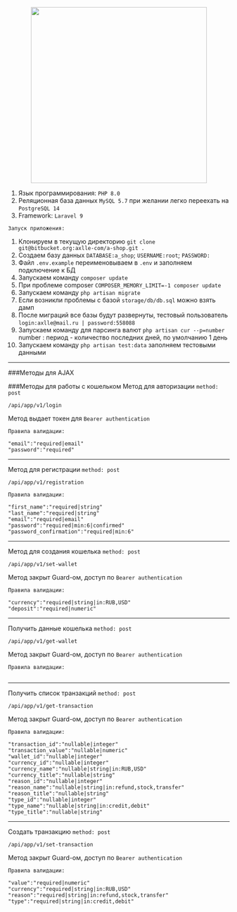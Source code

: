 <p align="center"><a href="https://laravel.com" target="_blank"><img src="https://raw.githubusercontent.com/laravel/art/master/logo-lockup/5%20SVG/2%20CMYK/1%20Full%20Color/laravel-logolockup-cmyk-red.svg" width="400"></a></p>

1. Язык программирования: `PHP 8.0`
2. Реляционная база данных `MySQL 5.7` при желании легко переехать на `PostgreSQL 14`
3. Framework: `Laravel 9`
```
Запуск приложения:
```
1. Клонируем в текущую директорию `git clone git@bitbucket.org:axlle-com/a-shop.git .`
2. Создаем базу данных `DATABASE:a_shop`; `USERNAME:root`; `PASSWORD:`
3. Файл `.env.example` переименовываем в `.env` и заполняем подключение к БД
4. Запускаем команду `composer update`
5. При проблеме composer `COMPOSER_MEMORY_LIMIT=-1 composer update`
6. Запускаем команду `php artisan migrate`
7. Если возникли проблемы с базой `storage/db/db.sql` можно взять дамп
8. После миграций все базы будут развернуты, тестовый пользователь `login:axlle@mail.ru | password:558088`
9. Запускаем команду для парсинга валют `php artisan cur --p=number` number : период - количество последних дней, по умолчанию 1 день
10. Запускаем команду `php artisan test:data` заполняем тестовыми данными
---

###Методы для AJAX


###Методы для работы с кошельком
Метод для авторизации
`method: post `
```
/api/app/v1/login
```
Метод выдает токен для `Bearer authentication`
```
Правила валидации:
```
```
"email":"required|email"
"password":"required"
```
---
Метод для регистрации
`method: post `
```
/api/app/v1/registration
```
```
Правила валидации:
```
```
"first_name":"required|string"
"last_name":"required|string"
"email":"required|email"
"password":"required|min:6|confirmed"
"password_confirmation":"required|min:6"
```
---
Метод для создания кошелька
`method: post `
```
/api/app/v1/set-wallet
```
Метод закрыт Guard-ом, доступ по `Bearer authentication`
```
Правила валидации:
```
```
"currency":"required|string|in:RUB,USD"
"deposit":"required|numeric"
```
---
Получить данные кошелька
`method: post `
```
/api/app/v1/get-wallet
```
Метод закрыт Guard-ом, доступ по `Bearer authentication`
```
Правила валидации:
```
```
```
---
Получить список транзакций
`method: post `
```
/api/app/v1/get-transaction
```
Метод закрыт Guard-ом, доступ по `Bearer authentication`
```
Правила валидации:
```
```
"transaction_id":"nullable|integer"
"transaction_value":"nullable|numeric"
"wallet_id":"nullable|integer"
"currency_id":"nullable|integer"
"currency_name":"nullable|string|in:RUB,USD"
"currency_title":"nullable|string"
"reason_id":"nullable|integer"
"reason_name":"nullable|string|in:refund,stock,transfer"
"reason_title":"nullable|string"
"type_id":"nullable|integer"
"type_name":"nullable|string|in:credit,debit"
"type_title":"nullable|string"
```
---
Создать транзакцию
`method: post `
```
/api/app/v1/set-transaction
```
Метод закрыт Guard-ом, доступ по `Bearer authentication`
```
Правила валидации:
```
```
"value":"required|numeric"
"currency":"required|string|in:RUB,USD"
"reason":"required|string|in:refund,stock,transfer"
"type":"required|string|in:credit,debit"
```
